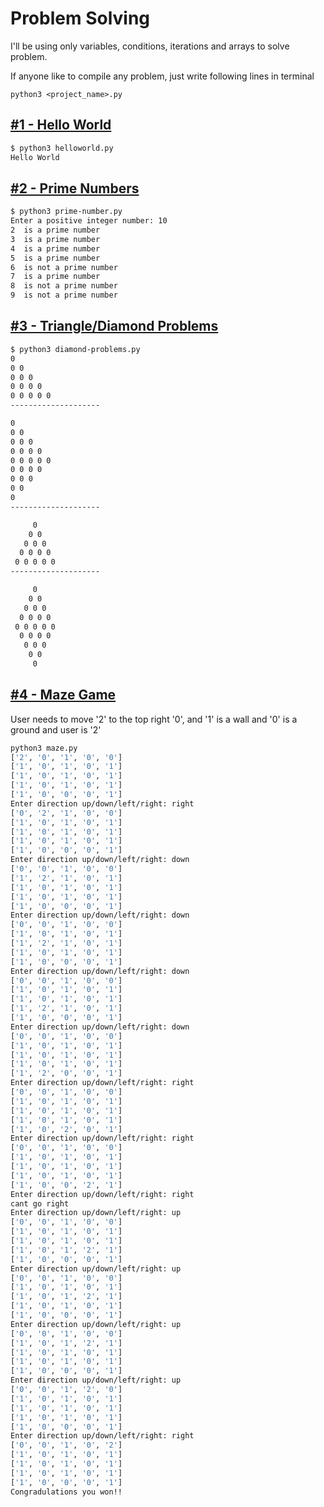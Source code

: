 # Problem Solving
I'll be using only variables, conditions, iterations and arrays to solve problem.

If anyone like to compile any problem, just write following lines in terminal
```
python3 <project_name>.py
```

## [#1 - Hello World](https://github.com/mrazam110/problem-solving-python/blob/master/helloworld.py)
```bash
$ python3 helloworld.py 
Hello World
```
## [#2 - Prime Numbers](https://github.com/mrazam110/problem-solving-python/blob/master/prime-number.py)
```bash
$ python3 prime-number.py
Enter a positive integer number: 10
2  is a prime number
3  is a prime number
4  is a prime number
5  is a prime number
6  is not a prime number
7  is a prime number
8  is not a prime number
9  is not a prime number
```

## [#3 - Triangle/Diamond Problems](https://github.com/mrazam110/problem-solving-python/blob/master/diamond-problems.py)
```bash
$ python3 diamond-problems.py 
0 
0 0 
0 0 0 
0 0 0 0 
0 0 0 0 0 
--------------------

0 
0 0 
0 0 0 
0 0 0 0 
0 0 0 0 0 
0 0 0 0 
0 0 0 
0 0 
0 
--------------------

     0 
    0 0 
   0 0 0 
  0 0 0 0 
 0 0 0 0 0 
--------------------

     0 
    0 0 
   0 0 0 
  0 0 0 0 
 0 0 0 0 0 
  0 0 0 0 
   0 0 0 
    0 0 
     0 
```

## [#4 - Maze Game](https://github.com/mrazam110/problem-solving-python/blob/master/maze.py)
User needs to move '2' to the top right '0', and '1' is a wall and '0' is a ground and user is '2'
```bash
python3 maze.py
['2', '0', '1', '0', '0']
['1', '0', '1', '0', '1']
['1', '0', '1', '0', '1']
['1', '0', '1', '0', '1']
['1', '0', '0', '0', '1']
Enter direction up/down/left/right: right
['0', '2', '1', '0', '0']
['1', '0', '1', '0', '1']
['1', '0', '1', '0', '1']
['1', '0', '1', '0', '1']
['1', '0', '0', '0', '1']
Enter direction up/down/left/right: down
['0', '0', '1', '0', '0']
['1', '2', '1', '0', '1']
['1', '0', '1', '0', '1']
['1', '0', '1', '0', '1']
['1', '0', '0', '0', '1']
Enter direction up/down/left/right: down
['0', '0', '1', '0', '0']
['1', '0', '1', '0', '1']
['1', '2', '1', '0', '1']
['1', '0', '1', '0', '1']
['1', '0', '0', '0', '1']
Enter direction up/down/left/right: down
['0', '0', '1', '0', '0']
['1', '0', '1', '0', '1']
['1', '0', '1', '0', '1']
['1', '2', '1', '0', '1']
['1', '0', '0', '0', '1']
Enter direction up/down/left/right: down
['0', '0', '1', '0', '0']
['1', '0', '1', '0', '1']
['1', '0', '1', '0', '1']
['1', '0', '1', '0', '1']
['1', '2', '0', '0', '1']
Enter direction up/down/left/right: right
['0', '0', '1', '0', '0']
['1', '0', '1', '0', '1']
['1', '0', '1', '0', '1']
['1', '0', '1', '0', '1']
['1', '0', '2', '0', '1']
Enter direction up/down/left/right: right
['0', '0', '1', '0', '0']
['1', '0', '1', '0', '1']
['1', '0', '1', '0', '1']
['1', '0', '1', '0', '1']
['1', '0', '0', '2', '1']
Enter direction up/down/left/right: right
cant go right
Enter direction up/down/left/right: up
['0', '0', '1', '0', '0']
['1', '0', '1', '0', '1']
['1', '0', '1', '0', '1']
['1', '0', '1', '2', '1']
['1', '0', '0', '0', '1']
Enter direction up/down/left/right: up
['0', '0', '1', '0', '0']
['1', '0', '1', '0', '1']
['1', '0', '1', '2', '1']
['1', '0', '1', '0', '1']
['1', '0', '0', '0', '1']
Enter direction up/down/left/right: up
['0', '0', '1', '0', '0']
['1', '0', '1', '2', '1']
['1', '0', '1', '0', '1']
['1', '0', '1', '0', '1']
['1', '0', '0', '0', '1']
Enter direction up/down/left/right: up
['0', '0', '1', '2', '0']
['1', '0', '1', '0', '1']
['1', '0', '1', '0', '1']
['1', '0', '1', '0', '1']
['1', '0', '0', '0', '1']
Enter direction up/down/left/right: right
['0', '0', '1', '0', '2']
['1', '0', '1', '0', '1']
['1', '0', '1', '0', '1']
['1', '0', '1', '0', '1']
['1', '0', '0', '0', '1']
Congradulations you won!!
```
